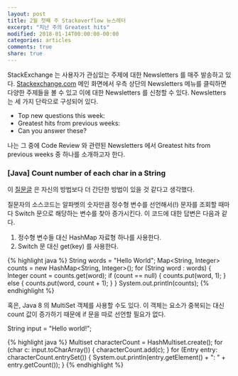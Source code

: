 ```yaml
---
layout: post
title: 2월 첫째 주 Stackoverflow 뉴스레터
excerpt: "지난 주의 Greatest hits"
modified: 2018-01-14T00:00:00-00:00
categories: articles
comments: true
share: true
---
```


StackExchange 는 사용자가 관심있는 주제에 대한 Newsletters 를 매주 발송하고 있다. [Stackexchange.com](https://stackexchange.com/) 메인 화면에서 우측 상단의 Newsletters 메뉴를 클릭하면 다양한 주제들을 볼 수 있고 이에 대한 Newsletters 를 신청할 수 있다. Newsletters 는 세 가지 단락으로 구성되어 있다.

- Top new questions this week:
- Greatest hits from previous weeks:
- Can you answer these?

나는 그 중에 Code Review 와 관련된 Newsletters 에서 Greatest hits from previous weeks 중 하나를 소개하고자 한다.

### [Java] Count number of each char in a String

이 [질문글](https://codereview.stackexchange.com/questions/44186/count-number-of-each-char-in-a-string) 은 자신의 방법보다 더 간단한 방법이 있을 것 같다고 생각했다.

질문자의 소스코드는 알파벳의 숫자만큼 정수형 변수를 선언해서(!) 문자를 조회할 때마다 Switch 문으로 해당하는 변수를 찾아 증가시킨다. 이 코드에 대한 답변은 다음과 같다.

1. 정수형 변수들 대신 HashMap 자료형 하나를 사용한다.
2. Switch 문 대신 get(key) 를 사용한다.

{% highlight java %}
  String words = "Hello World";
  Map<String, Integer> counts = new HashMap<String, Integer>();
  for (String word : words) {
    Integer count = counts.get(word);
    if (count == null) {
      counts.put(word, 1);
    } else {
      counts.put(word, count + 1);
    }
  }
  System.out.println(counts);
{% endhighlight %}

혹은, Java 8 의 MultiSet 객체를 사용할 수도 있다. 이 객체는 요소가 중복되는 대신 count 값이 증가하기 때문에 if 문을 따로 선언할 필요가 없다.

String input = "Hello world!";

{% highlight java %}
  Multiset<Character> characterCount = HashMultiset.create();
  for (char c: input.toCharArray()) {
      characterCount.add(c);
  }
  for (Entry<Character> entry: characterCount.entrySet()) {
      System.out.println(entry.getElement() + ": " + entry.getCount());
  }
{% endhighlight %}
